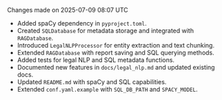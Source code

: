 Changes made on 2025-07-09 08:07 UTC
- Added spaCy dependency in `pyproject.toml`.
- Created `SQLDatabase` for metadata storage and integrated with `RAGDatabase`.
- Introduced `LegalNLPProcessor` for entity extraction and text chunking.
- Extended `RAGDatabase` with report saving and SQL querying methods.
- Added tests for legal NLP and SQL metadata functions.
- Documented new features in `docs/legal_nlp.md` and updated existing docs.
- Updated `README.md` with spaCy and SQL capabilities.
- Extended `conf.yaml.example` with `SQL_DB_PATH` and `SPACY_MODEL`.
